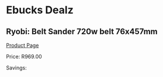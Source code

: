
# Ebucks Dealz
## Ryobi: Belt Sander 720w belt 76x457mm
[Product Page](https://www.ebucks.com/web/shop/productSelected.do?prodId=1197611002&catId=717342768)

Price: R969.00

Savings: 


	